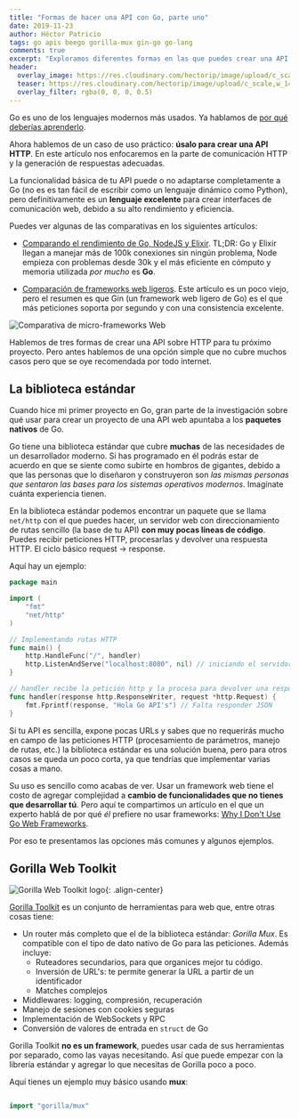 ```yaml
---
title: "Formas de hacer una API con Go, parte uno"
date: 2019-11-23
author: Héctor Patricio
tags: go apis beego gorilla-mux gin-go go-lang
comments: true
excerpt: "Exploramos diferentes formas en las que puedes crear una API con Go, el lenguaje enfocado en la eficiencia de los programas permitiendo productividad para los programadores."
header:
  overlay_image: https://res.cloudinary.com/hectorip/image/upload/c_scale,w_1440/v1576986565/clint-adair-BW0vK-FA3eg-unsplash_iamab8.jpg
  teaser: https://res.cloudinary.com/hectorip/image/upload/c_scale,w_1440/v1576986565/clint-adair-BW0vK-FA3eg-unsplash_iamab8.jpg
  overlay_filter: rgba(0, 0, 0, 0.5)
---
```


Go es uno de los lenguajes modernos más usados. Ya hablamos de [por qué deberías aprenderlo](/2019/09/01/por-que-deberias-aprender-go.html).

Ahora hablemos de un caso de uso práctico: **úsalo para crear una API HTTP**. En este artículo nos enfocaremos en la parte de comunicación HTTP y la generación de respuestas adecuadas.

La funcionalidad básica de tu API puede o no adaptarse completamente a Go (no es es tan fácil de escribir como un lenguaje dinámico como Python), pero definitivamente es un **lenguaje excelente** para crear interfaces de comunicación web, debido a su alto rendimiento y eficiencia.

Puedes ver algunas de las comparativas en los siguientes artículos:

- [Comparando el rendimiento de Go, NodeJS y Elixir](https://stressgrid.com/blog/benchmarking_go_vs_node_vs_elixir/). TL;DR: Go y Elixir llegan a manejar más de 100k conexiones sin ningún problema, Node empieza con problemas desde 30k y el más eficiente en cómputo y memoria utilizada _por mucho_ es **Go**.

- [Comparación de frameworks web ligeros](https://github.com/mroth/phoenix-showdown). Este artículo es un poco viejo, pero el resumen es que Gin (un framework web ligero de Go) es el que más peticiones soporta por segundo y con una consistencia excelente.

![Comparativa de micro-frameworks Web](https://res.cloudinary.com/hectorip/image/upload/v1574629781/Screenshot_2019-11-24_15.09.25_ozqwcu.png)

Hablemos de tres formas de crear una API sobre HTTP para tu próximo proyecto. Pero antes hablemos de una opción simple que no cubre muchos casos pero que se oye recomendada por todo internet.

## La biblioteca estándar

Cuando hice mi primer proyecto en Go, gran parte de la investigación sobre qué usar para crear un proyecto de una API web apuntaba a los **paquetes nativos** de Go.

Go tiene una biblioteca estándar que cubre **muchas** de las necesidades de un desarrollador moderno. Si has programado en él podrás estar de acuerdo en que se siente como subirte en hombros de gigantes, debido a que las personas que lo diseñaron y construyeron son _las mismas personas que sentaron las bases para los sistemas operativos modernos_. Imagínate cuánta experiencia tienen.

En la biblioteca estándar podemos encontrar un paquete que se llama `net/http` con el que puedes hacer, un servidor web con direccionamiento de rutas sencillo (la base de tu API) **con muy pocas líneas de código**. Puedes recibir peticiones HTTP, procesarlas y devolver una respuesta HTTP. El ciclo básico request -> response.

Aquí hay un ejemplo:

```go
package main

import (
	"fmt"
	"net/http"
)

// Implementando rutas HTTP
func main() {
	http.HandleFunc("/", handler)
	http.ListenAndServe("localhost:8080", nil) // iniciando el servidor
}

// handler recibe la petición http y la procesa para devolver una respuesta http
func handler(response http.ResponseWriter, request *http.Request) {
	fmt.Fprintf(response, "Hola Go API's") // Falta responder JSON
}
```

Si tu API es sencilla, expone pocas URLs y sabes que no requerirás mucho en campo de las peticiones HTTP (procesamiento de parámetros, manejo de rutas, etc.) la biblioteca estándar es una solución buena, pero para otros casos se queda un poco corta, ya que tendrías que implementar varias cosas a mano.

Su uso es sencillo como acabas de ver. Usar un framework web tiene el costo de agregar complejidad a **cambio de funcionalidades que no tienes que desarrollar tú**. Pero aquí te compartimos un artículo en el que un experto hablá de por qué _él_ prefiere no usar frameworks: [Why I Don't Use Go Web Frameworks](https://medium.com/code-zen/why-i-don-t-use-go-web-frameworks-1087e1facfa4).

Por eso te presentamos las opciones más comunes y algunos ejemplos.

## Gorilla Web Toolkit

![Gorilla Web Toolkit logo](https://avatars2.githubusercontent.com/u/489566?s=200&v=4){: .align-center}

[Gorilla Toolkit](https://www.gorillatoolkit.org/) es un conjunto de herramientas para web que, entre otras cosas tiene:

- Un router más completo que el de la biblioteca estándar: *Gorilla Mux*. Es compatible con el tipo de dato nativo de Go para las peticiones. Además incluye:
  - Ruteadores secundarios, para que organices mejor tu código.
  - Inversión de URL's: te permite generar la URL a partir de un identificador
  - Matches complejos
- Middlewares: logging, compresión, recuperación
- Manejo de sesiones con cookies seguras
- Implementación de WebSockets y RPC
- Conversión de valores de entrada en `struct` de Go

Gorilla Toolkit **no es un framework**, puedes usar cada de sus herramientas por separado, como las vayas necesitando. Así que puede empezar con la librería estándar y agregar lo que necesitas de Gorilla poco a poco.

Aquí tienes un ejemplo muy básico usando **mux**:

```go

import "gorilla/mux"


```

